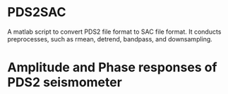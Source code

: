 # PDS2SAC
A matlab script to convert PDS2 file format to SAC file format.
It conducts preprocesses, such as rmean, detrend, bandpass, and downsampling.
# Amplitude and Phase responses of PDS2 seismometer
